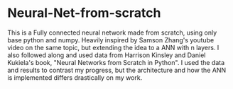 # Neural-Net-from-scratch
This is a Fully connected neural network made from scratch, using only base python and numpy.
Heavily inspired by Samson Zhang's youtube video on the same topic, but extending the idea to a ANN with n layers.
I also followed along and used data from Harrison Kinsley and Daniel Kukiela's book, "Neural Networks from Scratch in Python". I used the data and results to contrast my progress, but the architecture and how the ANN is implemented differs drastically on my work.
